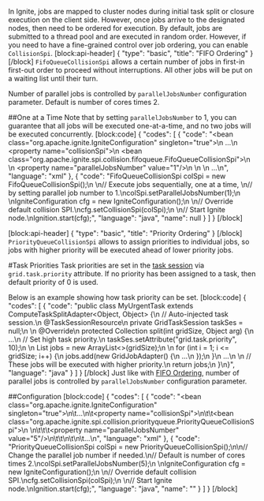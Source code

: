 <!--
  Licensed to the Apache Software Foundation (ASF) under one or more
  contributor license agreements.  See the NOTICE file distributed with
  this work for additional information regarding copyright ownership.
  The ASF licenses this file to You under the Apache License, Version 2.0
  (the "License"); you may not use this file except in compliance with
  the License.  You may obtain a copy of the License at

       http://www.apache.org/licenses/LICENSE-2.0

  Unless required by applicable law or agreed to in writing, software
  distributed under the License is distributed on an "AS IS" BASIS,
  WITHOUT WARRANTIES OR CONDITIONS OF ANY KIND, either express or implied.
  See the License for the specific language governing permissions and
  limitations under the License.
-->

In Ignite, jobs are mapped to cluster nodes during initial task split or closure execution on the  client side. However, once jobs arrive to the designated nodes, then need to be ordered for execution. By default, jobs are submitted to a thread pool and are executed in random order.  However, if you need to have a fine-grained control over job ordering, you can enable `CollisionSpi`.
[block:api-header]
{
  "type": "basic",
  "title": "FIFO Ordering"
}
[/block]
`FifoQueueCollisionSpi` allows a certain number of jobs in first-in first-out order to proceed without interruptions. All other jobs will be put on a waiting list until their turn.

Number of parallel jobs is controlled by `parallelJobsNumber` configuration parameter. Default is number of cores times 2.

##One at a Time
Note that by setting `parallelJobsNumber` to 1, you can guarantee that all jobs will be executed one-at-a-time, and no two jobs will be executed concurrently.
[block:code]
{
  "codes": [
    {
      "code": "<bean class=\"org.apache.ignite.IgniteConfiguration\" singleton=\"true\">\n  ...\n  <property name=\"collisionSpi\">\n    <bean class=\"org.apache.ignite.spi.collision.fifoqueue.FifoQueueCollisionSpi\">\n      <!-- Execute one job at a time. -->\n      <property name=\"parallelJobsNumber\" value=\"1\"/>\n    </bean>\n  </property>\n  ...\n</bean>",
      "language": "xml"
    },
    {
      "code": "FifoQueueCollisionSpi colSpi = new FifoQueueCollisionSpi();\n \n// Execute jobs sequentially, one at a time, \n// by setting parallel job number to 1.\ncolSpi.setParallelJobsNumber(1);\n \nIgniteConfiguration cfg = new IgniteConfiguration();\n \n// Override default collision SPI.\ncfg.setCollisionSpi(colSpi);\n \n// Start Ignite node.\nIgnition.start(cfg);",
      "language": "java",
      "name": null
    }
  ]
}
[/block]

[block:api-header]
{
  "type": "basic",
  "title": "Priority Ordering"
}
[/block]
`PriorityQueueCollisionSpi` allows to assign priorities to individual jobs, so jobs with higher priority will be executed ahead of lower priority jobs. 

#Task Priorities
Task priorities are set in the [task session](/docs/compute-tasks#distributed-task-session) via `grid.task.priority` attribute. If no priority has been assigned to a task, then default priority of 0 is used.

Below is an example showing how task priority can be set. 
[block:code]
{
  "codes": [
    {
      "code": "public class MyUrgentTask extends ComputeTaskSplitAdapter<Object, Object> {\n  // Auto-injected task session.\n  @TaskSessionResource\n  private GridTaskSession taskSes = null;\n \n  @Override\n  protected Collection<ComputeJob> split(int gridSize, Object arg) {\n    ...\n    // Set high task priority.\n    taskSes.setAttribute(\"grid.task.priority\", 10);\n \n    List<ComputeJob> jobs = new ArrayList<>(gridSize);\n    \n    for (int i = 1; i <= gridSize; i++) {\n      jobs.add(new GridJobAdapter() {\n        ...\n      });\n    }\n    ...\n      \n    // These jobs will be executed with higher priority.\n    return jobs;\n  }\n}",
      "language": "java"
    }
  ]
}
[/block]
Just like with [FIFO Ordering](#fifo-ordering), number of parallel jobs is controlled by `parallelJobsNumber` configuration parameter. 

##Configuration
[block:code]
{
  "codes": [
    {
      "code": "<bean class=\"org.apache.ignite.IgniteConfiguration\" singleton=\"true\">\n\t...\n\t<property name=\"collisionSpi\">\n\t\t<bean class=\"org.apache.ignite.spi.collision.priorityqueue.PriorityQueueCollisionSpi\">\n      <!-- \n        Change the parallel job number if needed.\n        Default is number of cores times 2.\n      -->\n\t\t\t<property name=\"parallelJobsNumber\" value=\"5\"/>\n\t\t</bean>\n\t</property>\n\t...\n</bean>",
      "language": "xml"
    },
    {
      "code": "PriorityQueueCollisionSpi colSpi = new PriorityQueueCollisionSpi();\n\n// Change the parallel job number if needed.\n// Default is number of cores times 2.\ncolSpi.setParallelJobsNumber(5);\n \nIgniteConfiguration cfg = new IgniteConfiguration();\n \n// Override default collision SPI.\ncfg.setCollisionSpi(colSpi);\n \n// Start Ignite node.\nIgnition.start(cfg);",
      "language": "java",
      "name": ""
    }
  ]
}
[/block]